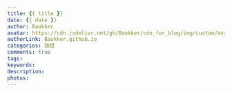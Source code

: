 ```yaml
---
title: {{ title }}
date: {{ date }}
author: Baokker
avatar: https://cdn.jsdelivr.net/gh/Baokker/cdn_for_blog/img/custom/avatar.jpg
authorLink: Baokker.github.io
categories: 随想
comments: true
tags: 
keywords: 
description: 
photos: 
---
```




